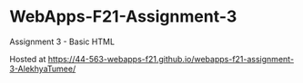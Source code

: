 # WebApps-F21-Assignment-3
Assignment 3 - Basic HTML

Hosted at  <https://44-563-webapps-f21.github.io/webapps-f21-assignment-3-AlekhyaTumee/>

